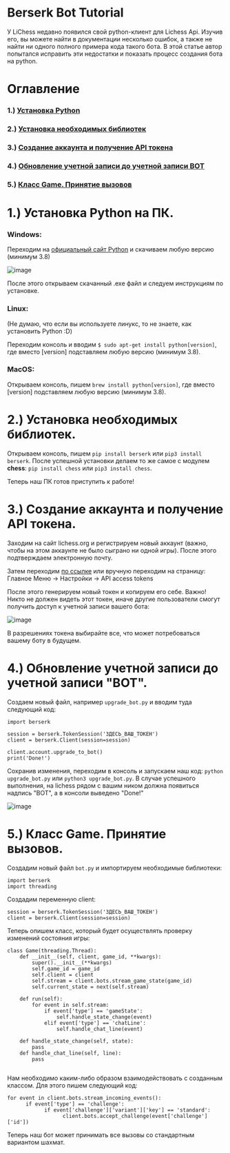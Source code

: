 # Berserk Bot Tutorial

У LiChess недавно появился свой python-клиент для Lichess Api. Изучив его, вы можете найти в документации несколько ошибок, а также не найти ни одного полного примера кода такого бота. В этой статье автор попытался исправить эти недостатки и показать процесс создания бота на python.

# Оглавление
### 1.) [Установка Python](#пункт1)
### 2.) [Установка необходимых библиотек](#пункт2)
### 3.) [Создание аккаунта и получение API токена](#пункт3)
### 4.) [Обновление учетной записи до учетной записи BOT](#пункт4)
### 5.) [Класс Game. Принятие вызовов](#пункт5)


<a name="пункт1"></a> 
# 1.) Установка Python на ПК.

### Windows:

Переходим на [официальный сайт Python](https://www.python.org/downloads/windows/) и скачиваем любую версию (минимум 3.8)

![image](https://github.com/theslothbear/berserk-tutorial/assets/128232763/44b16bc4-7e9e-4ff2-9dbe-7d7266cd29a6)

После этого открываем скачанный .exe файл и следуем инструкциям по установке.

### Linux:
(Не думаю, что если вы используете линукс, то не знаете, как установить Python :D)

Переходим консоль и вводим ```$ sudo apt-get install python[version]```, где вместо [version] подставляем любую версию (минимум 3.8).

### MacOS:

Открываем консоль, пишем ```brew install python[version]```, где вместо [version] подставляем любую версию (минимум 3.8).

<a name="пункт2"></a>
# 2.) Установка необходимых библиотек.

Открываем консоль, пишем ```pip install berserk``` или ```pip3 install berserk```. После успешной установки делаем то же самое с модулем **chess**: ```pip install chess``` или ```pip3 install chess```. 

Теперь наш ПК готов приступить к работе!

<a name="пункт3"></a>
# 3.) Создание аккаунта и получение API токена.

Заходим на сайт lichess.org и регистрируем новый аккаунт (важно, чтобы на этом аккаунте не было сыграно ни одной игры). После этого подтверждаем электронную почту.

Затем переходим [по ссылке](https://lichess.org/account/oauth/token) или вручную переходим на страницу: Главное Меню -> Настройки -> API access tokens

После этого генерируем новый токен и копируем его себе. Важно! Никто не должен видеть этот токен, иначе другие пользователи смогут получить доступ к учетной записи вашего бота:

![image](https://github.com/theslothbear/berserk-tutorial/assets/128232763/85c02d39-2e2b-429f-ae98-81977dd8764d)

В разрешениях токена выбирайте все, что может потребоваться вашему боту в будущем.

<a name="пункт4"></a>
# 4.) Обновление учетной записи до учетной записи "BOT".

Создаем новый файл, например ```upgrade_bot.py``` и вводим туда следующий код:

```
import berserk

session = berserk.TokenSession('ЗДЕСЬ_ВАШ_ТОКЕН')
client = berserk.Client(session=session)

client.account.upgrade_to_bot()
print('Done!')
```

Сохранив изменения, переходим в консоль и запускаем наш код: ```python upgrade_bot.py``` или ```python3 upgrade_bot.py```. В случае успешного выполнения, на lichess рядом с вашим ником должна появиться надпись "BOT", а в консоли выведено "Done!"

![image](https://github.com/theslothbear/berserk-tutorial/assets/128232763/3466dd08-d3d3-454a-b5a1-c738ca11a376)

<a name="пункт5"></a>
# 5.) Класс Game. Принятие вызовов.

Создадим новый файл ```bot.py``` и импортируем необходимые библиотеки:

```
import berserk
import threading
```
Создадим переменную client:
```
session = berserk.TokenSession('ЗДЕСЬ_ВАШ_ТОКЕН')
client = berserk.Client(session=session)
```
Теперь опишем класс, который будет осуществлять проверку изменений состояния игры:
```
class Game(threading.Thread):
    def __init__(self, client, game_id, **kwargs):
        super().__init__(**kwargs)
        self.game_id = game_id
        self.client = client
        self.stream = client.bots.stream_game_state(game_id)
        self.current_state = next(self.stream)

    def run(self):
        for event in self.stream:
            if event['type'] == 'gameState':
                self.handle_state_change(event)
            elif event['type'] == 'chatLine':
                self.handle_chat_line(event)
                
    def handle_state_change(self, state):
        pass
    def handle_chat_line(self, line):
        pass
      
```
Нам необходимо каким-либо образом взаимодействовать с созданным классом. Для этого пишем следующий код:
```
for event in client.bots.stream_incoming_events():
	  if event['type'] == 'challenge':
		    if event['challenge']['variant']['key'] == 'standard':
			      client.bots.accept_challenge(event['challenge']['id'])
```
Теперь наш бот может принимать все вызовы со стандартным вариантом шахмат. 




